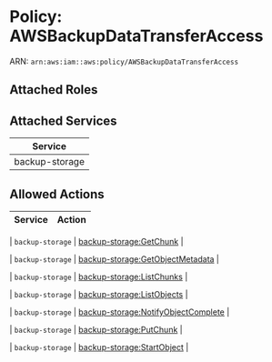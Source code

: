 # Policy: AWSBackupDataTransferAccess

ARN: `arn:aws:iam::aws:policy/AWSBackupDataTransferAccess`

## Attached Roles

## Attached Services

| Service |
|---------|
| backup-storage |

## Allowed Actions

| Service | Action |
|:-------:|--------|

| `backup-storage` | [backup-storage:GetChunk](../actions.md#backup-storage:getchunk) |

| `backup-storage` | [backup-storage:GetObjectMetadata](../actions.md#backup-storage:getobjectmetadata) |

| `backup-storage` | [backup-storage:ListChunks](../actions.md#backup-storage:listchunks) |

| `backup-storage` | [backup-storage:ListObjects](../actions.md#backup-storage:listobjects) |

| `backup-storage` | [backup-storage:NotifyObjectComplete](../actions.md#backup-storage:notifyobjectcomplete) |

| `backup-storage` | [backup-storage:PutChunk](../actions.md#backup-storage:putchunk) |

| `backup-storage` | [backup-storage:StartObject](../actions.md#backup-storage:startobject) |
